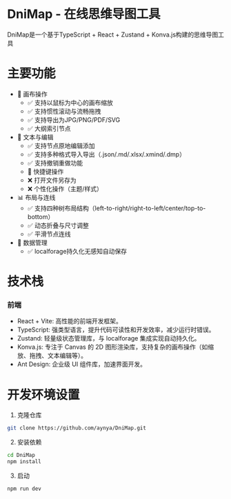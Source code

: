 # DniMap - 在线思维导图工具
DniMap是一个基于TypeScript + React + Zustand + Konva.js构建的思维导图工具

# 主要功能
- 🎨 画布操作
  - ✅ 支持以鼠标为中心的画布缩放
  - ✅ 支持惯性滚动与流畅拖拽
  - ✅ 支持导出为JPG/PNG/PDF/SVG
  - ✅ 大纲索引节点
- 📝 文本与编辑
  - ✅ 支持节点原地编辑添加
  - ✅ 支持多种格式导入导出（.json/.md/.xlsx/.xmind/.dmp）
  - ✅ 支持撤销重做功能
  - 🚧 快捷键操作
  - ❌ 打开文件另存为
  - ❌ 个性化操作（主题/样式）
- 📊 布局与连线
  - ✅ 支持四种树布局结构（left-to-right/right-to-left/center/top-to-bottom）
  - ✅ 动态折叠与尺寸调整
  - ✅ 平滑节点连线
- 💾 数据管理
  - ✅ localforage持久化无感知自动保存

# 技术栈
### 前端
- React + Vite: 高性能的前端开发框架。
- TypeScript: 强类型语言，提升代码可读性和开发效率，减少运行时错误。
- Zustand: 轻量级状态管理库，与 localforage 集成实现自动持久化。
- Konva.js: 专注于 Canvas 的 2D 图形渲染库，支持复杂的画布操作（如缩放、拖拽、文本编辑等）。
- Ant Design: 企业级 UI 组件库，加速界面开发。

# 开发环境设置
1. 克隆仓库
```bash
git clone https://github.com/aynya/DniMap.git
```

2. 安装依赖
```bash
cd DniMap
npm install
```

3. 启动
```bash
npm run dev
```

